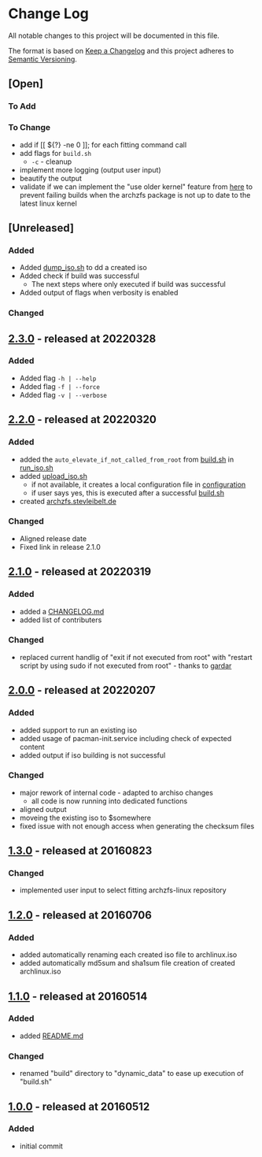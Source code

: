 # Change Log

All notable changes to this project will be documented in this file.

The format is based on [Keep a Changelog](http://keepachangelog.com/)
and this project adheres to [Semantic Versioning](http://semver.org/).

## [Open]

### To Add

### To Change

* add if [[ ${?} -ne 0 ]]; for each fitting command call
* add flags for `build.sh`
    * `-c` - cleanup
* implement more logging (output user input)
* beautify the output
* validate if we can implement the "use older kernel" feature from [here](https://github.com/eoli3n/archiso-zfs/blob/master/init) to prevent failing builds when the archzfs package is not up to date to the latest linux kernel

## [Unreleased]

### Added

* Added [dump_iso.sh](dump_iso.sh) to dd a created iso
* Added check if build was successful
    * The next steps where only executed if build was successful
* Added output of flags when verbosity is enabled

### Changed

## [2.3.0](https://github.com/stevleibelt/arch-linux-live-cd-iso-with-zfs/tree/2.3.0) - released at 20220328

### Added

* Added flag `-h | --help`
* Added flag `-f | --force`
* Added flag `-v | --verbose`

## [2.2.0](https://github.com/stevleibelt/arch-linux-live-cd-iso-with-zfs/tree/2.2.0) - released at 20220320

### Added

* added the `auto_elevate_if_not_called_from_root` from [build.sh](build.sh) in [run_iso.sh](run_iso.sh)
* added [upload_iso.sh](upload_iso.sh)
    * if not available, it creates a local configuration file in [configuration](configuration)
    * if user says yes, this is executed after a successful [build.sh](build.sh)
* created [archzfs.stevleibelt.de](https://archzfs.leibelt.de/)

### Changed

* Aligned release date
* Fixed link in release 2.1.0

## [2.1.0](https://github.com/stevleibelt/arch-linux-live-cd-iso-with-zfs/tree/2.1.0) - released at 20220319

### Added

* added a [CHANGELOG.md](CHANGELOG.md)
* added list of contributers

### Changed

* replaced current handlig of "exit if not executed from root" with "restart script by using sudo if not executed from root" - thanks to [gardar](https://github.com/gardar)

## [2.0.0](https://github.com/stevleibelt/arch-linux-live-cd-iso-with-zfs/tree/2.0.0) - released at 20220207

### Added

* added support to run an existing iso
* added usage of pacman-init.service including check of expected content
* added output if iso building is not successful

### Changed

* major rework of internal code - adapted to archiso changes
    * all code is now running into dedicated functions
* aligned output
* moveing the existing iso to $somewhere
* fixed issue with not enough access when generating the checksum files

## [1.3.0](https://github.com/stevleibelt/arch-linux-live-cd-iso-with-zfs/tree/1.3.0) - released at 20160823

### Changed

* implemented user input to select fitting archzfs-linux repository

## [1.2.0](https://github.com/stevleibelt/arch-linux-live-cd-iso-with-zfs/tree/1.2.0) - released at 20160706

### Added

* added automatically renaming each created iso file to archlinux.iso
* added automatically md5sum and sha1sum file creation of created archlinux.iso

## [1.1.0](https://github.com/stevleibelt/arch-linux-live-cd-iso-with-zfs/tree/1.1.0) - released at 20160514

### Added

* added [README.md](https://github.com/stevleibelt/arch-linux-live-cd-iso-with-zfs/blob/master/README.md)

### Changed

* renamed "build" directory to "dynamic_data" to ease up execution of "build.sh"

## [1.0.0](https://github.com/stevleibelt/arch-linux-live-cd-iso-with-zfs/tree/1.0.0) - released at 20160512

### Added

* initial commit
